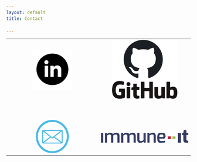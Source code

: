 ```yaml
---
layout: default
title: Contact

---
```


<table border="0" cellspacing="0" cellpadding="0">
  
  <tr>
     <td align="center">
    <a href="https://www.linkedin.com/in/michaelhallik/" title="My Linkedin profile" target="_blank"><img width="45%" src="/assets/images/linkedin_tr.png"></a>
     </td>
     <td align="center">
      <a href="https://github.com/MichaelHallik" title="My (rather modest) Github repositories" target="_blank"><img width="75%" src="/assets/images/github.png"></a>
     </td>
  </tr>
  
  <tr height="50px"> <td> </td> <td> </td> </tr>
  
  <tr>
     <td align="center">
      <a href="mailto:mhallik@immune.it" title="Contact me through e-mail" target="_blank"><img width="38%" src="/assets/images/email_tr.png"></a>
     </td>
     <td align="center">
      <a href="https://www.immune.it" title="My current home" target="_blank"><img width="100%" src="/assets/images/immune.svg"></a>
     </td>
  </tr>

</table>
